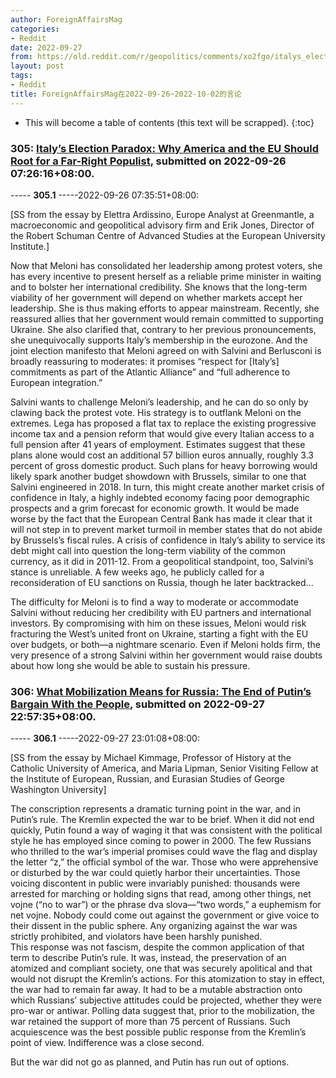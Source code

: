 ```yaml
---
author: ForeignAffairsMag
categories:
- Reddit
date: 2022-09-27
from: https://old.reddit.com/r/geopolitics/comments/xo2fgo/italys_election_paradox_why_america_and_the_eu/
layout: post
tags:
- Reddit
title: ForeignAffairsMag在2022-09-26~2022-10-02的言论
---
```


* This will become a table of contents (this text will be scrapped).
{:toc}

### 305: [Italy’s Election Paradox: Why America and the EU Should Root for a Far-Right Populist](https://old.reddit.com/r/geopolitics/comments/xo2fgo/italys_election_paradox_why_america_and_the_eu/), submitted on 2022-09-26 07:26:16+08:00.

----- __305.1__ -----2022-09-26 07:35:51+08:00:

\[SS from the essay by Elettra Ardissino,  Europe Analyst at Greenmantle, a macroeconomic and geopolitical advisory firm and Erik Jones, Director of the Robert Schuman Centre of Advanced Studies at the European University Institute.\]

Now that Meloni has consolidated her leadership among protest voters, she has every incentive to present herself as a reliable prime minister in waiting and to bolster her international credibility. She knows that the long-term viability of her government will depend on whether markets accept her leadership. She is thus making efforts to appear mainstream. Recently, she reassured allies that her government would remain committed to supporting Ukraine. She also clarified that, contrary to her previous pronouncements, she unequivocally supports Italy’s membership in the eurozone. And the joint election manifesto that Meloni agreed on with Salvini and Berlusconi is broadly reassuring to moderates: it promises “respect for \[Italy’s\] commitments as part of the Atlantic Alliance” and “full adherence to European integration.”

Salvini wants to challenge Meloni’s leadership, and he can do so only by clawing back the protest vote. His strategy is to outflank Meloni on the extremes. Lega has proposed a flat tax to replace the existing progressive income tax and a pension reform that would give every Italian access to a full pension after 41 years of employment. Estimates suggest that these plans alone would cost an additional 57 billion euros annually, roughly 3.3 percent of gross domestic product. Such plans for heavy borrowing would likely spark another budget showdown with Brussels, similar to one that Salvini engineered in 2018. In turn, this might create another market crisis of confidence in Italy, a highly indebted economy facing poor demographic prospects and a grim forecast for economic growth. It would be made worse by the fact that the European Central Bank has made it clear that it will not step in to prevent market turmoil in member states that do not abide by Brussels’s fiscal rules. A crisis of confidence in Italy’s ability to service its debt might call into question the long-term viability of the common currency, as it did in 2011-12. From a geopolitical standpoint, too, Salvini’s stance is unreliable. A few weeks ago, he publicly called for a reconsideration of EU sanctions on Russia, though he later backtracked...

The difficulty for Meloni is to find a way to moderate or accommodate Salvini without reducing her credibility with EU partners and international investors. By compromising with him on these issues, Meloni would risk fracturing the West’s united front on Ukraine, starting a fight with the EU over budgets, or both—a nightmare scenario. Even if Meloni holds firm, the very presence of a strong Salvini within her government would raise doubts about how long she would be able to sustain his pressure.

### 306: [What Mobilization Means for Russia: The End of Putin’s Bargain With the People](https://old.reddit.com/r/geopolitics/comments/xpj1n3/what_mobilization_means_for_russia_the_end_of/), submitted on 2022-09-27 22:57:35+08:00.

----- __306.1__ -----2022-09-27 23:01:08+08:00:

\[SS from the essay by Michael Kimmage, Professor of History at the Catholic University of America, and Maria Lipman, Senior Visiting Fellow at the Institute of European, Russian, and Eurasian Studies of George Washington University\]

The conscription represents a dramatic turning point in the war, and in Putin’s rule. The Kremlin expected the war to be brief. When it did not end quickly, Putin found a way of waging it that was consistent with the political style he has employed since coming to power in 2000. The few Russians who thrilled to the war’s imperial promises could wave the flag and display the letter “z,” the official symbol of the war. Those who were apprehensive or disturbed by the war could quietly harbor their uncertainties. Those voicing discontent in public were invariably punished: thousands were arrested for marching or holding signs that read, among other things, net vojne (“no to war”) or the phrase dva slova—“two words,” a euphemism for net vojne. Nobody could come out against the government or give voice to their dissent in the public sphere. Any organizing against the war was strictly prohibited, and violators have been harshly punished.  
This response was not fascism, despite the common application of that term to describe Putin’s rule. It was, instead, the preservation of an atomized and compliant society, one that was securely apolitical and that would not disrupt the Kremlin’s actions. For this atomization to stay in effect, the war had to remain far away. It had to be a mutable abstraction onto which Russians’ subjective attitudes could be projected, whether they were pro-war or antiwar. Polling data suggest that, prior to the mobilization, the war retained the support of more than 75 percent of Russians. Such acquiescence was the best possible public response from the Kremlin’s point of view. Indifference was a close second.

But the war did not go as planned, and Putin has run out of options.

